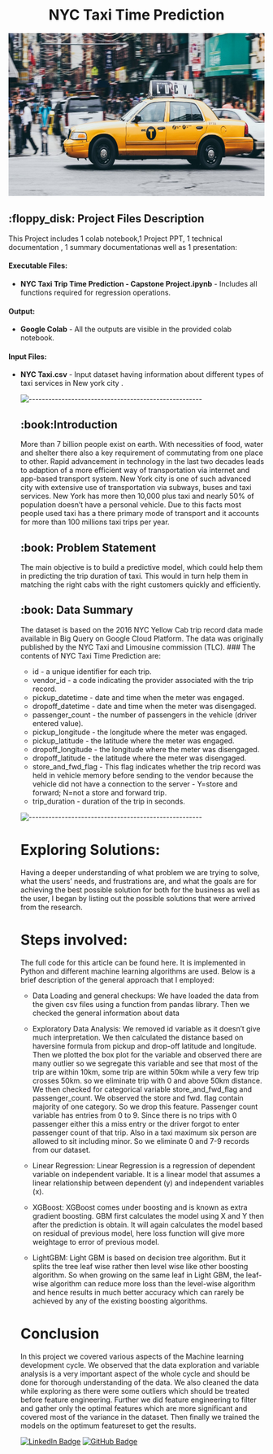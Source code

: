 
<h1 align="center"> NYC Taxi Time Prediction </h1>


<p align="center"> 
<img src="https://github.com/Moinuddin-developer/NYC_Taxi_Trip_Time_Prediction/blob/main/NYC%20Taxi.jpg" alt="NYC Taxi.jpg"  height="320px">
</p>

<h2> :floppy_disk: Project Files Description</h2>

<p>This Project includes 1 colab notebook,1 Project PPT, 1 technical documentation , 1 summary documentationas well as 1 presentation:</p>
<h4>Executable Files:</h4>
<ul>
  <li><b> NYC Taxi Trip Time Prediction - Capstone Project.ipynb</b> - Includes all functions required for regression operations.</li>
</ul>

<h4>Output:</h4>
<ul>
  <li><b>Google Colab</b> - All the outputs are visible in the provided colab notebook.
</ul>
<h4>Input Files:</h4>
<ul>
  <li><b>NYC Taxi.csv</b> - Input dataset having information about different types of taxi services in New york city .</li>
</ul>
<ul>

![-----------------------------------------------------](https://raw.githubusercontent.com/andreasbm/readme/master/assets/lines/rainbow.png)

<h2> :book:Introduction</h2>
More than 7 billion people exist on earth. With necessities of food, water and shelter there also a key requirement of commutating from one place to other. Rapid advancement in technology in the last two decades leads to adaption of a more efficient way of transportation via internet and app-based transport system. New York city is one of such advanced city with extensive use of transportation via subways, buses and taxi services. New York has more then 10,000 plus taxi and nearly 50% of population doesn’t have a personal vehicle. Due to this facts most people used taxi has a there primary mode of transport and it accounts for more than 100 millions taxi trips per year.

<h2> :book: Problem Statement</h2>
The main objective is to build a predictive model, which could help them in predicting the trip duration of taxi. This would in turn help them in matching the right cabs with the right customers quickly and efficiently.

<h2> :book: Data Summary</h2>
The dataset is based on the 2016 NYC Yellow Cab trip record data made available in Big Query on Google Cloud Platform.
The data was originally published by the NYC Taxi and Limousine commission (TLC).
### The contents of NYC Taxi Time Prediction are:
  
*	id - a unique identifier for each trip.
*	vendor_id - a code indicating the provider associated with the trip record.
*	pickup_datetime - date and time when the meter was engaged.
*	dropoff_datetime - date and time when the meter was disengaged.
*	passenger_count - the number of passengers in the vehicle (driver entered value).
*	pickup_longitude - the longitude where the meter was engaged.
*	pickup_latitude - the latitude where the meter was engaged.
*	dropoff_longitude - the longitude where the meter was disengaged.
*	dropoff_latitude - the latitude where the meter was disengaged.
*	store_and_fwd_flag - This flag indicates whether the trip record was held in vehicle memory before sending to the vendor because the vehicle did not have a         connection to the server - Y=store and forward; N=not a store and forward trip.
*	trip_duration - duration of the trip in seconds.



![-----------------------------------------------------](https://raw.githubusercontent.com/andreasbm/readme/master/assets/lines/rainbow.png)

# Exploring Solutions:
Having a deeper understanding of what problem we are trying to solve, what the users’ needs, and frustrations are, and what the goals are for achieving the best possible solution for both for the business as well as the user, I began by listing out the possible solutions that were arrived from the research.


# Steps involved:
The full code for this article can be found here. It is implemented in Python and different machine learning algorithms are used. Below is a brief description of the general approach that I employed:
* Data Loading and general checkups: 
We have loaded the data from the given csv files using a function from pandas library. Then we checked the general information about data
* Exploratory Data Analysis: 
We removed id variable as it doesn’t give much interpretation. We then calculated the distance based on haversine formula from pickup and drop-off latitude and longitude. Then we plotted the box plot for the variable and observed there are many outlier so we segregate this variable and see that most of the trip are within 10km, some trip are within 50km while a very few trip crosses 50km. so we eliminate trip with 0 and above 50km distance.
We then checked for categorical variable store_and_fwd_flag and passenger_count. We observed the store and fwd. flag contain majority of one category. So we drop this feature. Passenger count variable has entries from 0 to 9. Since there is no trips with 0 passenger either this a miss entry or the driver forgot to enter passenger count of that trip. Also in a taxi maximum six person are allowed to sit including minor. So we eliminate 0 and 7-9 records from our dataset.

* Linear Regression:
Linear Regression is a regression of dependent variable on independent variable. It is a linear model that assumes a linear relationship between dependent (y) and independent variables (x). 

* XGBoost:
XGBoost comes under boosting and is known as extra gradient boosting. GBM first calculates the model using X and Y then after the prediction is obtain. It will again calculates the model based on residual of previous model, here loss function will give more weightage to error of previous model. 

* LightGBM:
Light GBM is based on decision tree algorithm. But it splits the tree leaf wise rather then level wise like other boosting algorithm. So when growing on the same leaf in Light GBM, the leaf-wise algorithm can reduce more loss than the level-wise algorithm and hence results in much better accuracy which can rarely be achieved by any of the existing boosting algorithms.

# Conclusion
In this project we covered various aspects of the Machine learning development cycle. We observed that the data exploration and variable analysis is a very important aspect of the whole cycle and should be done for thorough understanding of the data. We also cleaned the data while exploring as there were some outliers which should be treated before feature engineering. Further we did feature engineering to filter and gather only the optimal features which are more significant and covered most of the variance in the dataset. Then finally we trained the models on the optimum featureset to get the results.


[![LinkedIn Badge](https://img.shields.io/badge/LinkedIn-0077B5?style=for-the-badge&logo=linkedin&logoColor=white)](https://www.linkedin.com/in/er-md-moinuddin-64a745186/)
[![GitHub Badge](https://img.shields.io/badge/GitHub-100000?style=for-the-badge&logo=github&logoColor=white)](https://github.com/Moinuddin-developer?tab=repositories)
